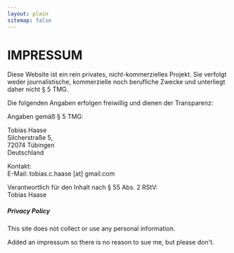 ```yaml
---
layout: plain
sitemap: false
---
```


# IMPRESSUM

Diese Website ist ein rein privates, nicht-kommerzielles Projekt. Sie verfolgt weder journalistische, kommerzielle noch berufliche Zwecke und unterliegt daher nicht § 5 TMG.

Die folgenden Angaben erfolgen freiwillig und dienen der Transparenz:

Angaben gemäß § 5 TMG:

Tobias Haase    
Silcherstraße 5,   
72074 Tübingen   
Deutschland   

Kontakt:    
E-Mail: tobias.c.haase    [at] gmail.com   

Verantwortlich für den Inhalt nach § 55 Abs. 2 RStV:   
Tobias Haase   


##### Privacy Policy   

This site does not collect or use any personal information.   


Added an impressum so there is no reason to sue me, but please don't.   